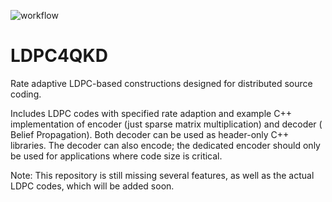 ![workflow](https://github.com/XQP-Munich/LDPC4QKD/actions/workflows/ci-cmake_tests.yml/badge.svg)

# LDPC4QKD

Rate adaptive LDPC-based constructions designed for distributed source coding.

Includes LDPC codes with specified rate adaption and example C++ implementation of encoder (just sparse matrix multiplication) and decoder (
Belief Propagation). Both decoder can be used as header-only C++ libraries.
The decoder can also encode; the dedicated encoder should only be used for applications where code size is critical.

Note: This repository is still missing several features, as well as the actual LDPC codes, which will be added soon.
